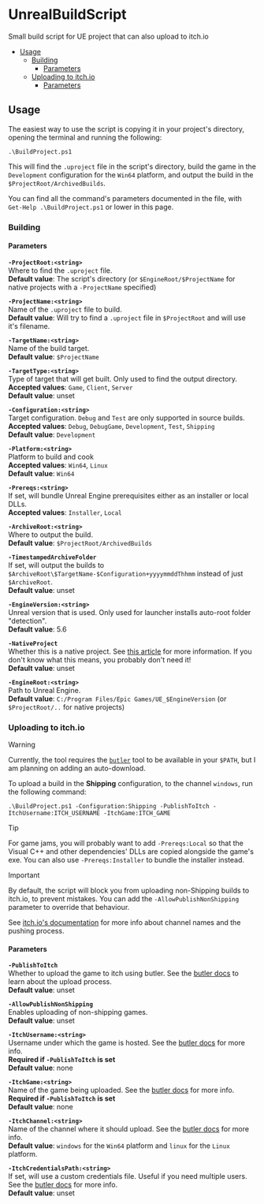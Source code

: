 # UnrealBuildScript
Small build script for UE project that can also upload to itch.io

- [Usage](#usage)
	- [Building](#building)
		- [Parameters](#parameters)
	- [Uploading to itch.io](#uploading-to-itchio)
		- [Parameters](#parameters-1)

## Usage

The easiest way to use the script is copying it in your project's directory, opening the terminal and running the following:

```pwsh
.\BuildProject.ps1
```

This will find the `.uproject` file in the script's directory, build the game in the `Development` configuration for the `Win64` platform, and output the build in the `$ProjectRoot/ArchivedBuilds`.

You can find all the command's parameters documented in the file, with `Get-Help .\BuildProject.ps1` or lower in this page.

### Building

#### Parameters

**`-ProjectRoot:<string>`**  
Where to find the `.uproject` file.  
**Default value**: The script's directory (or `$EngineRoot/$ProjectName` for native projects with a `-ProjectName` specified)

**`-ProjectName:<string>`**  
Name of the `.uproject` file to build.  
**Default value**: Will try to find a `.uproject` file in `$ProjectRoot` and will use it's filename.

**`-TargetName:<string>`**  
Name of the build target.  
**Default value**: `$ProjectName`

**`-TargetType:<string>`**  
Type of target that will get built. Only used to find the output directory.  
**Accepted values**: `Game`, `Client`, `Server`  
**Default value**: unset

**`-Configuration:<string>`**  
Target configuration. `Debug` and `Test` are only supported in source builds.  
**Accepted values**: `Debug`, `DebugGame`, `Development`, `Test`, `Shipping`  
**Default value**: `Development`

**`-Platform:<string>`**  
Platform to build and cook  
**Accepted values**: `Win64`, `Linux`  
**Default value**: `Win64`

**`-Prereqs:<string>`**  
If set, will bundle Unreal Engine prerequisites either as an installer or local DLLs.  
**Accepted values**: `Installer`, `Local`

**`-ArchiveRoot:<string>`**  
Where to output the build.  
**Default value**: `$ProjectRoot/ArchivedBuilds`

**`-TimestampedArchiveFolder`**  
If set, will output the builds to `$ArchiveRoot\$TargetName-$Configuration+yyyymmddThhmm` instead of just `$ArchiveRoot`.  
**Default value**: unset

**`-EngineVersion:<string>`**  
Unreal version that is used. Only used for launcher installs auto-root folder "detection".  
**Default value**: 5.6

**`-NativeProject`**  
Whether this is a native project. See [this article](https://dev.epicgames.com/community/learning/knowledge-base/eP9R/unreal-engine-what-s-a-native-project) for more information. If you don't know what this means, you probably don't need it!  
**Default value**: unset

**`-EngineRoot:<string>`**  
Path to Unreal Engine.  
**Default value**: `C:/Program Files/Epic Games/UE_$EngineVersion` (or `$ProjectRoot/..` for native projects)

### Uploading to itch.io

> [!WARNING]
> Currently, the tool requires the [`butler`](https://itchio.itch.io/butler) tool to be available in your `$PATH`, but I am planning on adding an auto-download.

To upload a build in the **Shipping** configuration, to the channel `windows`, run the following command:

```pwsh
.\BuildProject.ps1 -Configuration:Shipping -PublishToItch -ItchUsername:ITCH_USERNAME -ItchGame:ITCH_GAME
```
> [!TIP]
> For game jams, you will probably want to add `-Prereqs:Local` so that the Visual C++ and other dependencies' DLLs are copied alongside the game's exe. You can also use `-Prereqs:Installer` to bundle the installer instead.

> [!IMPORTANT]
> By default, the script will block you from uploading non-Shipping builds to itch.io, to prevent mistakes. You can add the `-AllowPublishNonShipping` parameter to override that behaviour.

See [itch.io's documentation](https://itch.io/docs/butler/pushing.html) for more info about channel names and the pushing process.

#### Parameters

**`-PublishToItch`**  
Whether to upload the game to itch using butler. See the [butler docs](https://itch.io/docs/butler/) to learn about the upload process.  
**Default value**: unset

**`-AllowPublishNonShipping`**  
Enables uploading of non-shipping games.  
**Default value**: unset

**`-ItchUsername:<string>`**  
Username under which the game is hosted. See the [butler docs](https://itch.io/docs/butler/pushing.html) for more info.  
**Required if `-PublishToItch` is set**  
**Default value**: none

**`-ItchGame:<string>`**  
Name of the game being uploaded. See the [butler docs](https://itch.io/docs/butler/pushing.html) for more info.  
**Required if `-PublishToItch` is set**  
**Default value**: none

**`-ItchChannel:<string>`**  
Name of the channel where it should upload. See the [butler docs](https://itch.io/docs/butler/pushing.html) for more info.  
**Default value**: `windows` for the `Win64` platform and `linux` for the `Linux` platform.

**`-ItchCredentialsPath:<string>`**  
If set, will use a custom credentials file. Useful if you need multiple users. See the [butler docs](https://itch.io/docs/butler/login.html) for more info.  
**Default value**: unset

